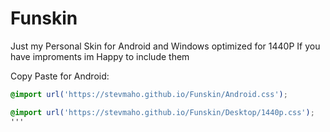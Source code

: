 # Funskin
Just my Personal Skin for Android and Windows optimized for 1440P 
If you have improments im Happy to include them

Copy Paste
for Android: 
```css
@import url('https://stevmaho.github.io/Funskin/Android.css');
```
```css
@import url('https://stevmaho.github.io/Funskin/Desktop/1440p.css');
'''





